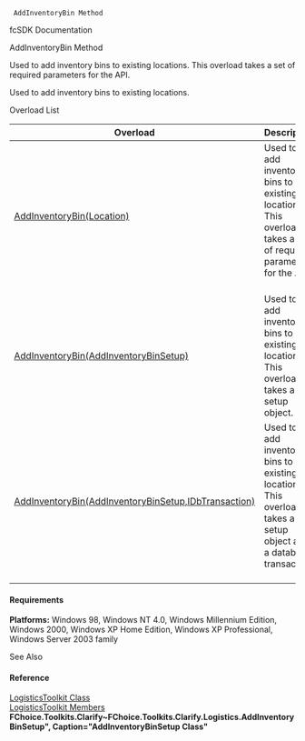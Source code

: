 ﻿     AddInventoryBin Method                                                   

fcSDK Documentation

AddInventoryBin Method

Used to add inventory bins to existing locations. This overload takes a set of required parameters for the API.

Used to add inventory bins to existing locations.

Overload List

| Overload | Description |
| --- | --- |
| [AddInventoryBin(Location)](FChoice.Toolkits.Clarify~FChoice.Toolkits.Clarify.Logistics.LogisticsToolkit~AddInventoryBin(Location).md) | Used to add inventory bins to existing locations. This overload takes a set of required parameters for the API.   |
| [AddInventoryBin(AddInventoryBinSetup)](FChoice.Toolkits.Clarify~FChoice.Toolkits.Clarify.Logistics.LogisticsToolkit~AddInventoryBin(AddInventoryBinSetup).md) | Used to add inventory bins to existing locations. This overload takes a setup object.   |
| [AddInventoryBin(AddInventoryBinSetup,IDbTransaction)](FChoice.Toolkits.Clarify~FChoice.Toolkits.Clarify.Logistics.LogisticsToolkit~AddInventoryBin(AddInventoryBinSetup,IDbTransaction).md) | Used to add inventory bins to existing locations. This overload takes a setup object and a database transaction.   |

#### Requirements

**Platforms:** Windows 98, Windows NT 4.0, Windows Millennium Edition, Windows 2000, Windows XP Home Edition, Windows XP Professional, Windows Server 2003 family

See Also

#### Reference

[LogisticsToolkit Class](FChoice.Toolkits.Clarify~FChoice.Toolkits.Clarify.Logistics.LogisticsToolkit.md)  
[LogisticsToolkit Members](FChoice.Toolkits.Clarify~FChoice.Toolkits.Clarify.Logistics.LogisticsToolkit_members.md)  
**FChoice.Toolkits.Clarify~FChoice.Toolkits.Clarify.Logistics.AddInventoryBinSetup", Caption="AddInventoryBinSetup Class"**